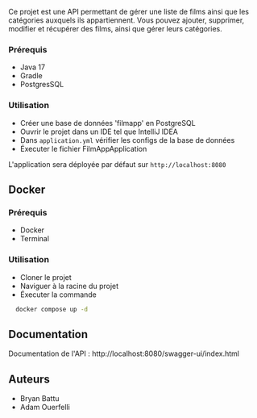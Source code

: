 Ce projet est une API permettant de gérer une liste de films ainsi que les catégories auxquels ils appartiennent. 
Vous pouvez ajouter, supprimer, modifier et récupérer des films, ainsi que gérer leurs catégories.

### Prérequis

- Java 17
- Gradle
- PostgresSQL

### Utilisation

- Créer une base de données 'filmapp' en PostgreSQL
- Ouvrir le projet dans un IDE tel que IntelliJ IDEA
- Dans `application.yml` vérifier les configs de la base de données
- Éxecuter le fichier FilmAppApplication

L'application sera déployée par défaut sur `http://localhost:8080`

## Docker

### Prérequis

- Docker
- Terminal

### Utilisation

- Cloner le projet
- Naviguer à la racine du projet
- Éxecuter la commande
 ```sh
   docker compose up -d
```

## Documentation

Documentation de l'API : http://localhost:8080/swagger-ui/index.html

## Auteurs

- Bryan Battu
- Adam Ouerfelli
